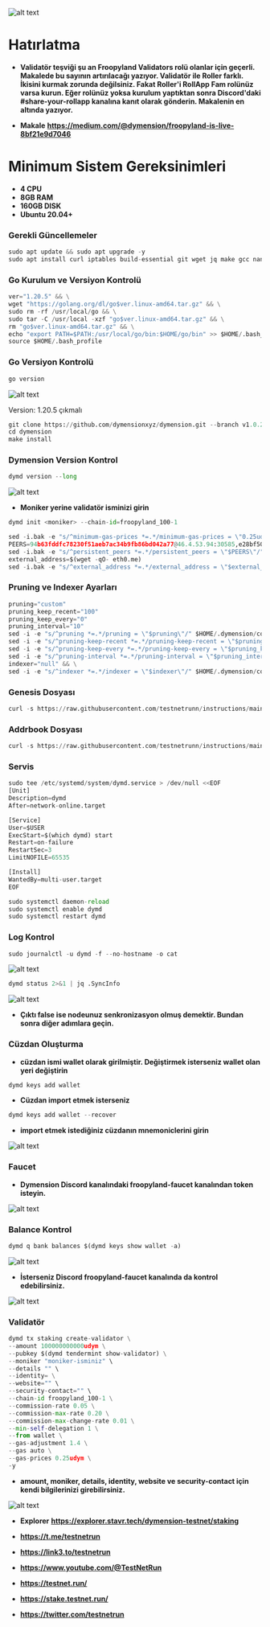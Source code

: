 ![alt text](https://i.hizliresim.com/20m956g.png)

# Hatırlatma
- **Validatör teşviği şu an Froopyland Validators rolü olanlar için geçerli. Makalede bu sayının artırılacağı yazıyor.
Validatör ile Roller farklı. İkisini kurmak zorunda değilsiniz. Fakat Roller'i RollApp Fam rolünüz varsa kurun. Eğer rolünüz yoksa kurulum yaptıktan sonra Discord'daki #share-your-rollapp kanalına kanıt olarak gönderin. Makalenin en altında yazıyor.**

- **Makale** **https://medium.com/@dymension/froopyland-is-live-8bf21e9d7046**

# Minimum Sistem Gereksinimleri

- **4 CPU**
- **8GB RAM**
- **160GB DISK**
- **Ubuntu 20.04+**

### Gerekli Güncellemeler

```python
sudo apt update && sudo apt upgrade -y
sudo apt install curl iptables build-essential git wget jq make gcc nano tmux htop nvme-cli pkg-config libssl-dev libleveldb-dev tar clang bsdmainutils ncdu unzip libleveldb-dev -y
```


### Go Kurulum ve Versiyon Kontrolü

```python
ver="1.20.5" && \
wget "https://golang.org/dl/go$ver.linux-amd64.tar.gz" && \
sudo rm -rf /usr/local/go && \
sudo tar -C /usr/local -xzf "go$ver.linux-amd64.tar.gz" && \
rm "go$ver.linux-amd64.tar.gz" && \
echo "export PATH=$PATH:/usr/local/go/bin:$HOME/go/bin" >> $HOME/.bash_profile && \
source $HOME/.bash_profile
```

### Go Versiyon Kontrolü

```python
go version
```

![alt text](https://i.hizliresim.com/833lfkg.png)

Version: 1.20.5 çıkmalı


```python
git clone https://github.com/dymensionxyz/dymension.git --branch v1.0.2-beta
cd dymension
make install
```

### Dymension Version Kontrol

```python
dymd version --long
```

![alt text](https://i.hizliresim.com/b4mz0a0.png)


- **Moniker yerine validatör isminizi girin**

```python
dymd init <moniker> --chain-id=froopyland_100-1
```


```python
sed -i.bak -e "s/^minimum-gas-prices *=.*/minimum-gas-prices = \"0.25udym\"/;" ~/.dymension/config/app.toml
PEERS=94b63fddfc78230f51aeb7ac34b9fb86bd042a77@46.4.53.94:30585,e28bf506aaba23c890e9d6cd5cf64b8e627b7e12@80.240.29.76:26656,997a654595c4347a1fc5f35e35e3953f549cb91b@46.4.23.42:47656,690f91de88ecfa31dd7aee9beb5db27203da8fed@88.99.143.105:36656,29e66c8a25a17a380c9c31feb3d2c3c83376a04c@162.19.31.150:55696,319d2caf33917d96df33fab78aef0281bf61c13d@95.216.218.120:33656,3943ac701aed59f13ac2d65b80eaa6951b17bfcb@65.108.132.239:26656,c81b68472cad6ce835adf829134c0c4ee68fd962@65.109.106.214:17656,2f379938cccf2c14fe6eb255dd793433f39763d8@207.180.213.207:26656,5e4751f8f44dd86a1e10144822a8ca8cbb3caca5@65.109.65.163:21456,cb120ed9625771d57e06f8d449cb10ab99a58225@57.128.114.155:26656,ab32d488a060cbf8faa5fd104e63599c31340ace@138.68.159.100:26656,bebc199e07b42f9190486f6ea41a610b417a2215@178.62.64.153:26656,c1158e056f90b0ffeee942afad6e4cb052c54b75@176.9.48.38:26656,a12fc76e970e72d5b9468d05ce1c14308d39070b@57.128.192.23:26656,05d4f45e4f935ea2ad44c29b64c22a9337fa3192@65.108.206.118:60756,f6b1c4feeba48d9a87e75ab1df8b9cc6c6ec034e@185.242.112.130:26656,139340424dddf85e54e0a54179d06875013e1e39@161.97.74.88:56656,1e92b79a713b18dffd4e075ddfa1dab87dd215a9@70.34.197.147:26656,23a2d4a1caae25b881b4bf555b6a7217e47424e3@75.119.151.115:26656,6f05dde69ea20422a9f3deb3e367656d8e61a790@116.202.227.117:14656,4b6475a413379d086abf3cd27e06fd5fa4a51651@38.146.3.200:20556,fa21ae6d1a74e94b8088074210f7a2f5b22c000c@149.102.136.149:26656,0ab6d644be1b0ef088deec4664453c4f8431325d@148.113.17.55:26666,138009ae8a3435eab5df2d58844239077c83c92a@161.97.180.20:16656,83d1ef7c305c315211f7780a335f0076f17e0118@135.181.73.170:25156,81251f5685420786ee0af8230c8d46692dd80dfc@195.14.6.2:26656,5342f6f59c7b81b5ea3bef8cd9d6ad224b8eb473@95.217.176.55:26656,56bb29329b8f883804da3168d4f21cccf150a67d@217.160.39.214:26646,1dddd539399bbc4c1b6dd884aa8b70e05dc1d138@136.38.55.33:26656,83c14001596a0da606c7a1dbe174e57f510f2b67@62.171.176.118:26656,51b6427668eda91cb925f8402ced74e2403805f6@65.109.92.240:17086,d77dbfb784b123a6f45676d9ab21658c629d4a0f@109.123.245.118:26656,ab80b1f623c666134cfec3d48acb5e4b2f7680f9@142.132.146.185:26656,37823f1d24cf2375168c21214a6da1d2ba0b212f@135.181.180.230:36656,b523f13c6c86ca42b43f0dfde7db7ab41399b8b2@158.220.89.86:26666,83433e3a264a81b7e6c9ead46d259d0d861b3afa@135.181.165.80:26656,88fdaf5ff074dc2010ccb0416e421f3819201eb6@176.9.98.24:30586,f5af70911de80245df03eb93b671b7533e40dd8a@65.109.92.83:15656,07cf171497e6a9e4cdd8bfb5192ec273f84b39d3@167.235.56.214:26656,aeb87b9b1a351e1645671f664a18688ef52632cf@135.181.84.5:33656,7a08de51736a6b09d2844a1de61c247f8c956f54@5.188.158.110:26656,51fa766c4fc35016adfcac146131cacb37586a1c@95.216.145.120:26656,f59c1497f7271d599a08a4881374c211ee1d3df9@65.109.231.151:26656,81e20b5632114bd95460d188a30ddbcddf38fc4a@75.119.151.217:26656,134f6fdbfccb659e8626438b48e04f55cd271c0e@161.97.132.167:16656,a4767beb8c6f14711f05c6cd1b7fc0f5c37de792@78.46.103.246:56656,7803c814796b31c4c19ee3ecc510b9c7f9ceefdf@65.109.60.227:26656,e04d9bf3e8c4b4f2c04966ddfe8e1d2cbaded7d3@65.109.233.55:26656,2c767245f7cf9f09d5769801db52f26b602628f1@206.116.75.69:26656,935ae6c9589a1218f2661efc2b7a7bff6982ad18@65.21.254.222:26656,62a35fa4be132507ed313dceae077f8ad636bd9e@142.132.151.99:15658,324a73f4f3b3a54496ec570bc73245895a0aae80@185.193.67.136:16656,77bc6610dfba072e206ccbb3e30237b54dce89d7@65.109.63.176:36656,0b1cd2e2e8ca843c293afd2caeb456a345a54793@146.190.167.238:26656,5cb4e92c9e147408e3b02099bb0150c0ca368860@146.19.24.101:26646,9dfceb302e83eecd9b268e643ba8dcd89ff71e16@185.249.225.160:33656,1fda06f90e45c2cc99d97b47ee0dca52f01fb192@91.107.215.74:26656,d7feaab13c06e39c886035385e78c9a0b3f75605@88.99.56.200:16656,11e6eccbc081819d94676cce3d425d96ee68adf3@95.216.7.136:09656,484dad4e5c3c3f69493452bec901bb8fed68b3d5@149.102.149.186:26656,6d070ab7786130d310f0bdc6a64b986051a0e9ed@65.109.90.162:28656,9c8da76f66fbedc2267aa0d7e9bdcca51e010da4@207.180.250.156:14656,eb7a1722228f84163fba41cdb725fe3838dcc798@65.109.48.181:31656,236b71988898dff63cef139f83a64f5fbfd9d8d7@135.181.18.112:55696,e7857b8ed09bd0101af72e30425555efa8f4a242@148.251.177.108:20556,c6329371271c247d35454862014dfd6ff5e3b680@65.108.141.109:49656,27a9069a79833df98adc4d2407d1e676fadf5c36@195.3.220.169:23466,febc198f5086aed9bb578044c78cd9cfaf9023ac@65.108.229.93:29656,b5395de25e0a6c07e431dc0f4ea2088732e81e17@157.90.168.136:26656,fdcd8b1b4e55bdbb97d0fc57a65c24950bb26337@84.203.117.234:26656,8030a90d8633376422fe225d980854fb0127d2b7@5.75.160.247:26656,1b7620ee46f116bd311bc4295b29208e693d3861@5.75.183.248:26656,c882fff7cbd87e2e3296298bcb2e76e5fd0c5182@38.242.208.162:26656,53bce1af5605a40cb761409a8e78bc92533db4cf@135.181.46.127:26656,7d8b711e40074f724d794f7f1b356cbbd827bcde@81.0.218.193:33656,84f10cefebee4d2e9e2407223d62a9384cac7f47@65.108.248.89:26656,f09a1671de9abc28c0cc409491f0d1561d01641d@34.213.183.119:26656,5d19b0bbae885d10adc2db103ef4f56b28d8a0bb@65.108.73.124:29656,d5644f3c6c823c1339995959216ebb7a25d24498@45.14.194.130:33656,77d418674cb1cc7ae734ac8fbae0b5962649b502@209.38.248.95:26656,be981c8b28ee15090238d09e8841d3f728d7291a@159.69.13.145:26656,63dbf7cf2f801938f3b655295fd347409474a08a@5.180.186.25:26656,2171722b6bb83401a89a1918b8cf45b3b322ad98@128.140.123.93:16656,ca8544ad2738a0fa5a8e318b08b90216e7b80c9d@5.189.185.27:26656,dc088646e0ae9123c6e322412f0e883d42e04435@185.188.249.62:33656,a41e06d38266045c47667684abc8856ac137ac63@185.215.180.177:11656,d2daa5d7e755ca7a61f627e71e9897f6960f8a90@34.125.175.3:26656,4c0aa61fb83354fd504df5d8384e7f1eb5279e69@194.163.159.85:28656,9ff936fe58baf659f5cb600fcc94512d2b9f9088@195.3.223.182:17056,4fd873d15ae8450a46f8a6fea15d0bb699ce66c6@65.21.91.160:27655,804f4a3cb2005dac58c94d79002e10913477538b@37.27.0.249:26656,ce32755770a11ad39398ca40402437e2ce6d44df@95.217.23.37:33656,7bee70fa0e0cbf8e3ad795e92d24348433564ff8@143.198.229.74:26656,c8e27fdcd29c200b31574689a7c691b7ff8753cc@51.15.212.195:26656,0f9098bc829d53a71d82fc5037ed176adedb43b8@161.97.173.174:26656,32ed437d261d7b38ccf8494c9ac06f0588a9bfbe@207.180.199.130:36656,11c7c7b944cbaa8ba949a86de6ac9f61b14b4a2e@185.219.142.212:26656,99eb8168866a39de46aa27dabefb31b4f0342221@89.116.25.6:26656,f85a4dd43cc31b2ef7363667fcfcf2c5cd25ef04@88.99.164.158:17086,a71974c8f2527d497f967b38bf7927f38069df37@184.174.34.145:26656,fdc59183024985c6f3d3a8b0317c6f6f61c68037@84.54.23.111:26656,6496dac7244d12f697ee74688daf7e5b8dd2c869@144.91.65.13:26696,a9aa50bdc3fd71c6432a535e8416b53aa7feafc9@161.97.130.203:26656,c8c34a07ebe7b98b21fd74e4d31293e92afda119@109.123.229.180:26656,22579807ff06a1816630cc2319cc06a2b48e81a3@65.109.82.112:2446,b343fb4e18946152346d1849a4a45e8c25f1a006@65.108.250.185:26656,d4a1907c52392bbd93a74489fc949f46b1224ff4@45.88.188.251:26656,7eaeff8f270d4117ef299854792f3396b92b25c1@65.108.87.61:11656,997fc8f99400482a1e411da7c33d25148e5b6e31@168.119.114.206:26656,4a1a761465438e4a74c0dfd0aef2510fa0d66489@144.126.148.159:11656,60b254fbc8fb7f02cfdc1676b1624e14fbe31cb6@190.2.137.108:26666,e1b8927cf39b22a04d56084accdb8e6afad34d79@65.109.104.171:27656,aa755789a28dd8701ad1cd447866a2c029412199@144.76.18.199:26656,96408cb2426a8623391a9ea5a916c9e53f391394@81.0.248.235:26656,ca30e70ce5f4882273ca503a02ce828569747741@45.67.217.22:26656,479d7e039fa546a0c55da94246809049bf53c5e5@193.34.213.4:26656,2af89d272e29f7a3f64ad9db1a65791cedc6acc6@173.249.40.104:16656,5e23aeac8c562c814097a72246680370648a464c@38.242.232.231:26656,025ddeb235aef1e8ec4bbc4d5ef93a8103b1ff32@5.75.141.107:26656,e55fc80ff9337e478a65cfe48d3049a75ffbc7b0@65.108.81.196:11656,1006a349e9816d6bdc49deb5a2d87bc3eca0f209@194.163.130.254:11656,55730501bda0d20bd0e88163aa948c26a2806367@89.163.157.64:36656,253831e262a06baa21b857eac6439b691136be36@65.21.148.160:33656,da0d2e4a0b5983fb8c49270f36d2117d4c2869eb@164.90.192.111:26656
sed -i.bak -e "s/^persistent_peers *=.*/persistent_peers = \"$PEERS\"/" $HOME/.dymension/config/config.toml
external_address=$(wget -qO- eth0.me) 
sed -i.bak -e "s/^external_address *=.*/external_address = \"$external_address:26656\"/" $HOME/.dymension/config/config.toml
```

### Pruning ve Indexer Ayarları

```python
pruning="custom"
pruning_keep_recent="100"
pruning_keep_every="0"
pruning_interval="10"
sed -i -e "s/^pruning *=.*/pruning = \"$pruning\"/" $HOME/.dymension/config/app.toml
sed -i -e "s/^pruning-keep-recent *=.*/pruning-keep-recent = \"$pruning_keep_recent\"/" $HOME/.dymension/config/app.toml
sed -i -e "s/^pruning-keep-every *=.*/pruning-keep-every = \"$pruning_keep_every\"/" $HOME/.dymension/config/app.toml
sed -i -e "s/^pruning-interval *=.*/pruning-interval = \"$pruning_interval\"/" $HOME/.dymension/config/app.toml
indexer="null" && \
sed -i -e "s/^indexer *=.*/indexer = \"$indexer\"/" $HOME/.dymension/config/config.toml
```

### Genesis Dosyası

```python
curl -s https://raw.githubusercontent.com/testnetrunn/instructions/main/testnet/dymension/genesis.json > $HOME/.dymension/config/genesis.json
```

### Addrbook Dosyası

```python
curl -s https://raw.githubusercontent.com/testnetrunn/instructions/main/testnet/dymension/addrbook.json > $HOME/.dymension/config/addrbook.json
```



### Servis

```python
sudo tee /etc/systemd/system/dymd.service > /dev/null <<EOF
[Unit]
Description=dymd
After=network-online.target

[Service]
User=$USER
ExecStart=$(which dymd) start
Restart=on-failure
RestartSec=3
LimitNOFILE=65535

[Install]
WantedBy=multi-user.target
EOF
```

```python
sudo systemctl daemon-reload
sudo systemctl enable dymd
sudo systemctl restart dymd
```


### Log Kontrol

```python
sudo journalctl -u dymd -f --no-hostname -o cat
```

![alt text](https://i.hizliresim.com/7kqpazr.png)


```python
dymd status 2>&1 | jq .SyncInfo
```

![alt text](https://i.hizliresim.com/5e175ph.png)


- **Çıktı false ise nodeunuz senkronizasyon olmuş demektir. Bundan sonra diğer adımlara geçin.**


### Cüzdan Oluşturma 

- **cüzdan ismi wallet olarak girilmiştir. Değiştirmek isterseniz wallet olan yeri değiştirin**

```python
dymd keys add wallet
```

- **Cüzdan import etmek isterseniz**

```python
dymd keys add wallet --recover
```
- **import etmek istediğiniz cüzdanın mnemoniclerini girin**

![alt text](https://i.hizliresim.com/m9phwsn.png)


### Faucet

- **Dymension Discord kanalındaki froopyland-faucet kanalından token isteyin.**

![alt text](https://i.hizliresim.com/sdiw956.png)

### Balance Kontrol

```python
dymd q bank balances $(dymd keys show wallet -a)
```

![alt text](https://i.hizliresim.com/scnbdj9.png)


- **İsterseniz Discord froopyland-faucet kanalında da kontrol edebilirsiniz.**

![alt text](https://i.hizliresim.com/1rxv7he.png)


### Validatör



```python
dymd tx staking create-validator \
--amount 100000000000udym \
--pubkey $(dymd tendermint show-validator) \
--moniker "moniker-isminiz" \
--details "" \
--identity= \
--website="" \
--security-contact="" \
--chain-id froopyland_100-1 \
--commission-rate 0.05 \
--commission-max-rate 0.20 \
--commission-max-change-rate 0.01 \
--min-self-delegation 1 \
--from wallet \
--gas-adjustment 1.4 \
--gas auto \
--gas-prices 0.25udym \
-y
```

- **amount, moniker, details, identity, website ve security-contact için kendi bilgilerinizi girebilirsiniz.**


![alt text](https://i.hizliresim.com/ezvx95d.png)

- **Explorer** **https://explorer.stavr.tech/dymension-testnet/staking**

- **https://t.me/testnetrun**

- **https://link3.to/testnetrun**

- **https://www.youtube.com/@TestNetRun**

- **https://testnet.run/**

- **https://stake.testnet.run/**

- **https://twitter.com/testnetrun**

















